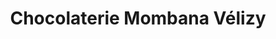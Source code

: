 ---
title: "Chocolaterie Mombana Vélizy"
url: /velizy-villacoublay/chocolaterie-mombana-velizy/
shop: Schokolade
---